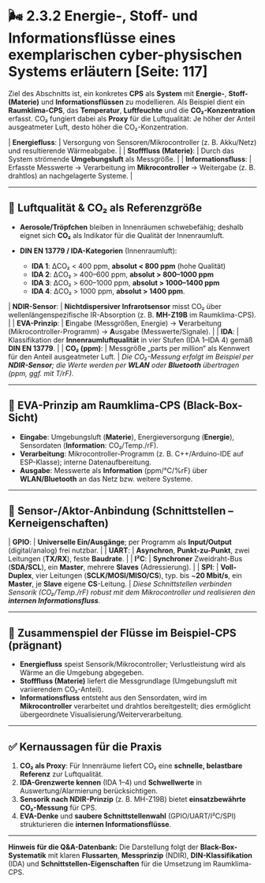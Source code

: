 # 🌬️ 2.3.2 Energie-, Stoff- und Informationsflüsse eines exemplarischen cyber-physischen Systems erläutern [Seite: 117] 

Ziel des Abschnitts ist, ein konkretes **CPS** als **System** mit **Energie-**, **Stoff- (Materie)** und **Informationsflüssen** zu modellieren. Als Beispiel dient ein **Raumklima-CPS**, das **Temperatur**, **Luftfeuchte** und die **CO₂-Konzentration** erfasst. CO₂ fungiert dabei als **Proxy** für die Luftqualität: Je höher der Anteil ausgeatmeter Luft, desto höher die CO₂-Konzentration. 

| **Energiefluss**: | Versorgung von Sensoren/Mikrocontroller (z. B. Akku/Netz) und resultierende Wärmeabgabe. |
| **Stofffluss (Materie)**: | Durch das System strömende **Umgebungsluft** als Messgröße. |
| **Informationsfluss**: | Erfasste Messwerte → Verarbeitung im **Mikrocontroller** → Weitergabe (z. B. drahtlos) an nachgelagerte Systeme. |

---

## 🧪 Luftqualität & CO₂ als Referenzgröße

* **Aerosole/Tröpfchen** bleiben in Innenräumen schwebefähig; deshalb eignet sich **CO₂** als Indikator für die Qualität der Innenraumluft.
* **DIN EN 13779 / IDA-Kategorien** (Innenraumluft):

  * **IDA 1**: ΔCO₂ < 400 ppm, **absolut < 800 ppm** (hohe Qualität)
  * **IDA 2**: ΔCO₂ > 400–600 ppm, **absolut > 800–1000 ppm**
  * **IDA 3**: ΔCO₂ > 600–1000 ppm, **absolut > 1000–1400 ppm**
  * **IDA 4**: ΔCO₂ > 1000 ppm, **absolut > 1400 ppm**. 

| **NDIR-Sensor**: | **Nichtdispersiver Infrarotsensor** misst CO₂ über wellenlängenspezifische IR-Absorption (z. B. **MH-Z19B** im Raumklima-CPS). |
| **EVA-Prinzip**: | **E**ingabe (Messgrößen, Energie) → **V**erarbeitung (Mikrocontroller-Programm) → **A**usgabe (Messwerte/Signale). |
| **IDA**: | Klassifikation der **Innenraumluftqualität** in vier Stufen (IDA 1–IDA 4) gemäß **DIN EN 13779**. |
| **CO₂ (ppm)**: | Messgröße „parts per million“ als Kennwert für den Anteil ausgeatmeter Luft. |
*Die CO₂-Messung erfolgt im Beispiel per **NDIR-Sensor**; die Werte werden per **WLAN** oder **Bluetooth** übertragen (ppm, ggf. mit T/rF).* 

---

## 🧩 EVA-Prinzip am Raumklima-CPS (Black-Box-Sicht)

* **Eingabe**: Umgebungsluft (**Materie**), Energieversorgung (**Energie**), Sensordaten (**Information**: CO₂/Temp./rF).
* **Verarbeitung**: Mikrocontroller-Programm (z. B. C++/Arduino-IDE auf ESP-Klasse); interne Datenaufbereitung.
* **Ausgabe**: Messwerte als **Information** (ppm/°C/%rF) über **WLAN/Bluetooth** an das Netz bzw. weitere Systeme. 

---

## 🔧 Sensor-/Aktor-Anbindung (Schnittstellen – Kerneigenschaften)

| **GPIO**: | **Universelle Ein/Ausgänge**; per Programm als **Input/Output** (digital/analog) frei nutzbar. |
| **UART**: | **Asynchron**, **Punkt-zu-Punkt**, zwei Leitungen (**TX/RX**), feste **Baudrate**. |
| **I²C**: | **Synchroner** Zweidraht-Bus (**SDA/SCL**), ein **Master**, mehrere **Slaves** (Adressierung). |
| **SPI**: | **Voll-Duplex**, vier Leitungen (**SCLK/MOSI/MISO/CS**), typ. bis ~**20 Mbit/s**, ein **Master**, je **Slave** eigene **CS**-Leitung. |
*Diese Schnittstellen verbinden Sensorik (CO₂/Temp./rF) robust mit dem Mikrocontroller und realisieren den **internen Informationsfluss**.* 

---

## 🔄 Zusammenspiel der Flüsse im Beispiel-CPS (prägnant)

* **Energiefluss** speist Sensorik/Mikrocontroller; Verlustleistung wird als Wärme an die Umgebung abgegeben.
* **Stofffluss (Materie)** liefert die Messgrundlage (Umgebungsluft mit variierendem CO₂-Anteil).
* **Informationsfluss** entsteht aus den Sensordaten, wird im **Mikrocontroller** verarbeitet und drahtlos bereitgestellt; dies ermöglicht übergeordnete Visualisierung/Weiterverarbeitung. 

---

## ✅ Kernaussagen für die Praxis

1. **CO₂ als Proxy**: Für Innenräume liefert CO₂ eine **schnelle, belastbare Referenz** zur Luftqualität. 
2. **IDA-Grenzwerte kennen** (IDA 1–4) und **Schwellwerte** in Auswertung/Alarmierung berücksichtigen. 
3. **Sensorik nach NDIR-Prinzip** (z. B. MH-Z19B) bietet **einsatzbewährte CO₂-Messung** für CPS. 
4. **EVA-Denke** und **saubere Schnittstellenwahl** (GPIO/UART/I²C/SPI) strukturieren die **internen Informationsflüsse**. 

---

**Hinweis für die Q&A-Datenbank:** Die Darstellung folgt der **Black-Box-Systematik** mit klaren **Flussarten**, **Messprinzip** (NDIR), **DIN-Klassifikation** (IDA) und **Schnittstellen-Eigenschaften** für die Umsetzung im Raumklima-CPS. 
